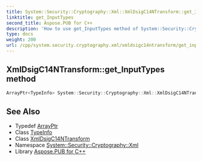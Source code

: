 ```yaml
---
title: System::Security::Cryptography::Xml::XmlDsigC14NTransform::get_InputTypes method
linktitle: get_InputTypes
second_title: Aspose.PUB for C++
description: 'How to use get_InputTypes method of System::Security::Cryptography::Xml::XmlDsigC14NTransform class in C++.'
type: docs
weight: 200
url: /cpp/system.security.cryptography.xml/xmldsigc14ntransform/get_inputtypes/
---
```

## XmlDsigC14NTransform::get_InputTypes method




```cpp
ArrayPtr<TypeInfo> System::Security::Cryptography::Xml::XmlDsigC14NTransform::get_InputTypes() override
```

## See Also

* Typedef [ArrayPtr](../../../system/arrayptr/)
* Class [TypeInfo](../../../system/typeinfo/)
* Class [XmlDsigC14NTransform](../)
* Namespace [System::Security::Cryptography::Xml](../../)
* Library [Aspose.PUB for C++](../../../)
